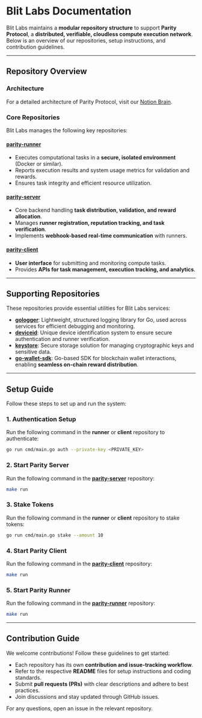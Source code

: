 # Blit Labs Documentation

Blit Labs maintains a **modular repository structure** to support **Parity Protocol**, a **distributed, verifiable, cloudless compute execution network**. Below is an overview of our repositories, setup instructions, and contribution guidelines.

---
## Repository Overview

### Architecture
For a detailed architecture of Parity Protocol, visit our [Notion Brain](https://blitlabs.com/docs).

### Core Repositories
Blit Labs manages the following key repositories:

#### [parity-runner](https://github.com/theblitlabs/parity-runner)
- Executes computational tasks in a **secure, isolated environment** (Docker or similar).
- Reports execution results and system usage metrics for validation and rewards.
- Ensures task integrity and efficient resource utilization.

#### [parity-server](https://github.com/theblitlabs/parity-server)
- Core backend handling **task distribution, validation, and reward allocation**.
- Manages **runner registration, reputation tracking, and task verification**.
- Implements **webhook-based real-time communication** with runners.

#### [parity-client](https://github.com/theblitlabs/parity-client)
- **User interface** for submitting and monitoring compute tasks.
- Provides **APIs for task management, execution tracking, and analytics**.

---
## Supporting Repositories
These repositories provide essential utilities for Blit Labs services:

- **[gologger](https://github.com/theblitlabs/gologger)**: Lightweight, structured logging library for Go, used across services for efficient debugging and monitoring.
- **[deviceid](https://github.com/theblitlabs/deviceid)**: Unique device identification system to ensure secure authentication and runner verification.
- **[keystore](https://github.com/theblitlabs/keystore)**: Secure storage solution for managing cryptographic keys and sensitive data.
- **[go-wallet-sdk](https://github.com/theblitlabs/go-wallet-sdk)**: Go-based SDK for blockchain wallet interactions, enabling **seamless on-chain reward distribution**.

---
## Setup Guide

Follow these steps to set up and run the system:

### 1. Authentication Setup
Run the following command in the **runner** or **client** repository to authenticate:
```sh
go run cmd/main.go auth --private-key <PRIVATE_KEY>
```

### 2. Start Parity Server
Run the following command in the **[parity-server](https://github.com/theblitlabs/parity-server)** repository:
```sh
make run
```

### 3. Stake Tokens
Run the following command in the **runner** or **client** repository to stake tokens:
```sh
go run cmd/main.go stake --amount 10
```

### 4. Start Parity Client
Run the following command in the **[parity-client](https://github.com/theblitlabs/parity-client)** repository:
```sh
make run
```

### 5. Start Parity Runner
Run the following command in the **[parity-runner](https://github.com/theblitlabs/parity-runner)** repository:
```sh
make run
```

---
## Contribution Guide

We welcome contributions! Follow these guidelines to get started:

- Each repository has its own **contribution and issue-tracking workflow**.
- Refer to the respective **README** files for setup instructions and coding standards.
- Submit **pull requests (PRs)** with clear descriptions and adhere to best practices.
- Join discussions and stay updated through GitHub issues.

For any questions, open an issue in the relevant repository.


